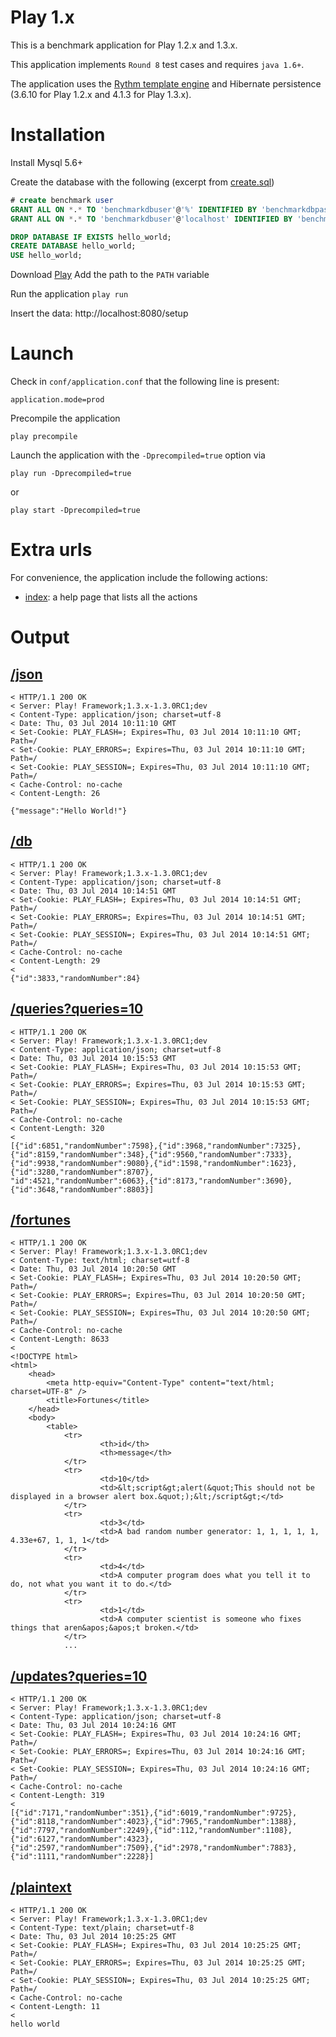 Play 1.x
========

This is a benchmark application for Play 1.2.x and 1.3.x.

This application implements `Round 8` test cases and requires `java 1.6+`.

The application uses the [Rythm template engine](https://github.com/greenlaw110/play-rythm) and Hibernate persistence (3.6.10 for Play 1.2.x and 4.1.3 for Play 1.3.x).

Installation
============
Install Mysql 5.6+

Create the database with the following (excerpt from [create.sql](https://github.com/TechEmpower/FrameworkBenchmarks/blob/master/config/create.sql))
```sql
# create benchmark user
GRANT ALL ON *.* TO 'benchmarkdbuser'@'%' IDENTIFIED BY 'benchmarkdbpass';
GRANT ALL ON *.* TO 'benchmarkdbuser'@'localhost' IDENTIFIED BY 'benchmarkdbpass';

DROP DATABASE IF EXISTS hello_world;
CREATE DATABASE hello_world;
USE hello_world;
```

Download [Play](http://www.playframework.com/download)
Add the path to the `PATH` variable

Run the application
`play run`

Insert the data: http://localhost:8080/setup

Launch
======

Check in `conf/application.conf` that the following line is present: 
```
application.mode=prod
```
Precompile the application 
```
play precompile
```
Launch the application with the `-Dprecompiled=true` option via 
```
play run -Dprecompiled=true
```
or 
```
play start -Dprecompiled=true
```

Extra urls
==========

For convenience, the application include the following actions: 
  - [index](http://localhost:8080/): a help page that lists all the actions

Output
======

[/json](http://www.techempower.com/benchmarks/#section=json)
-----
```
< HTTP/1.1 200 OK
< Server: Play! Framework;1.3.x-1.3.0RC1;dev
< Content-Type: application/json; charset=utf-8
< Date: Thu, 03 Jul 2014 10:11:10 GMT
< Set-Cookie: PLAY_FLASH=; Expires=Thu, 03 Jul 2014 10:11:10 GMT; Path=/
< Set-Cookie: PLAY_ERRORS=; Expires=Thu, 03 Jul 2014 10:11:10 GMT; Path=/
< Set-Cookie: PLAY_SESSION=; Expires=Thu, 03 Jul 2014 10:11:10 GMT; Path=/
< Cache-Control: no-cache
< Content-Length: 26

{"message":"Hello World!"}
```

[/db](http://www.techempower.com/benchmarks/#section=db)
---
```
< HTTP/1.1 200 OK
< Server: Play! Framework;1.3.x-1.3.0RC1;dev
< Content-Type: application/json; charset=utf-8
< Date: Thu, 03 Jul 2014 10:14:51 GMT
< Set-Cookie: PLAY_FLASH=; Expires=Thu, 03 Jul 2014 10:14:51 GMT; Path=/
< Set-Cookie: PLAY_ERRORS=; Expires=Thu, 03 Jul 2014 10:14:51 GMT; Path=/
< Set-Cookie: PLAY_SESSION=; Expires=Thu, 03 Jul 2014 10:14:51 GMT; Path=/
< Cache-Control: no-cache
< Content-Length: 29
<
{"id":3833,"randomNumber":84}
```

[/queries?queries=10](http://www.techempower.com/benchmarks/#section=query)
-------------------
```
< HTTP/1.1 200 OK
< Server: Play! Framework;1.3.x-1.3.0RC1;dev
< Content-Type: application/json; charset=utf-8
< Date: Thu, 03 Jul 2014 10:15:53 GMT
< Set-Cookie: PLAY_FLASH=; Expires=Thu, 03 Jul 2014 10:15:53 GMT; Path=/
< Set-Cookie: PLAY_ERRORS=; Expires=Thu, 03 Jul 2014 10:15:53 GMT; Path=/
< Set-Cookie: PLAY_SESSION=; Expires=Thu, 03 Jul 2014 10:15:53 GMT; Path=/
< Cache-Control: no-cache
< Content-Length: 320
<
[{"id":6851,"randomNumber":7598},{"id":3968,"randomNumber":7325},
{"id":8159,"randomNumber":348},{"id":9560,"randomNumber":7333},
{"id":9938,"randomNumber":9080},{"id":1598,"randomNumber":1623},{"id":3280,"randomNumber":8707},
"id":4521,"randomNumber":6063},{"id":8173,"randomNumber":3690},{"id":3648,"randomNumber":8803}]
```

[/fortunes](http://www.techempower.com/benchmarks/#section=fortune)
---------
```
< HTTP/1.1 200 OK
< Server: Play! Framework;1.3.x-1.3.0RC1;dev
< Content-Type: text/html; charset=utf-8
< Date: Thu, 03 Jul 2014 10:20:50 GMT
< Set-Cookie: PLAY_FLASH=; Expires=Thu, 03 Jul 2014 10:20:50 GMT; Path=/
< Set-Cookie: PLAY_ERRORS=; Expires=Thu, 03 Jul 2014 10:20:50 GMT; Path=/
< Set-Cookie: PLAY_SESSION=; Expires=Thu, 03 Jul 2014 10:20:50 GMT; Path=/
< Cache-Control: no-cache
< Content-Length: 8633
<
<!DOCTYPE html>
<html>
	<head>
		<meta http-equiv="Content-Type" content="text/html; charset=UTF-8" />
		<title>Fortunes</title>
	</head>
	<body>
		<table>
			<tr>
					<th>id</th>
					<th>message</th>
			</tr>
			<tr>
					<td>10</td>
					<td>&lt;script&gt;alert(&quot;This should not be displayed in a browser alert box.&quot;);&lt;/script&gt;</td>
			</tr>
			<tr>
					<td>3</td>
					<td>A bad random number generator: 1, 1, 1, 1, 1, 4.33e+67, 1, 1, 1</td>
			</tr>
			<tr>
					<td>4</td>
					<td>A computer program does what you tell it to do, not what you want it to do.</td>
			</tr>
			<tr>
					<td>1</td>
					<td>A computer scientist is someone who fixes things that aren&apos;&apos;t broken.</td>
			</tr>
			...
```
[/updates?queries=10](http://www.techempower.com/benchmarks/#section=update)
-------------------
```
< HTTP/1.1 200 OK
< Server: Play! Framework;1.3.x-1.3.0RC1;dev
< Content-Type: application/json; charset=utf-8
< Date: Thu, 03 Jul 2014 10:24:16 GMT
< Set-Cookie: PLAY_FLASH=; Expires=Thu, 03 Jul 2014 10:24:16 GMT; Path=/
< Set-Cookie: PLAY_ERRORS=; Expires=Thu, 03 Jul 2014 10:24:16 GMT; Path=/
< Set-Cookie: PLAY_SESSION=; Expires=Thu, 03 Jul 2014 10:24:16 GMT; Path=/
< Cache-Control: no-cache
< Content-Length: 319
<
[{"id":7171,"randomNumber":351},{"id":6019,"randomNumber":9725},
{"id":8118,"randomNumber":4023},{"id":7965,"randomNumber":1388},
{"id":7797,"randomNumber":2249},{"id":112,"randomNumber":1108},{"id":6127,"randomNumber":4323},
{"id":2597,"randomNumber":7509},{"id":2978,"randomNumber":7883},{"id":1111,"randomNumber":2228}]
```

[/plaintext](http://www.techempower.com/benchmarks/#section=plaintext)
----------
```
< HTTP/1.1 200 OK
< Server: Play! Framework;1.3.x-1.3.0RC1;dev
< Content-Type: text/plain; charset=utf-8
< Date: Thu, 03 Jul 2014 10:25:25 GMT
< Set-Cookie: PLAY_FLASH=; Expires=Thu, 03 Jul 2014 10:25:25 GMT; Path=/
< Set-Cookie: PLAY_ERRORS=; Expires=Thu, 03 Jul 2014 10:25:25 GMT; Path=/
< Set-Cookie: PLAY_SESSION=; Expires=Thu, 03 Jul 2014 10:25:25 GMT; Path=/
< Cache-Control: no-cache
< Content-Length: 11
<
hello world
```
